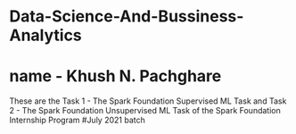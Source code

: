 # Data-Science-And-Bussiness-Analytics
# name - Khush N. Pachghare
These are the 
Task 1 - The Spark Foundation Supervised ML Task  and
Task 2 - The Spark Foundation Unsupervised ML Task
of the Spark Foundation Internship Program
#July 2021 batch 
